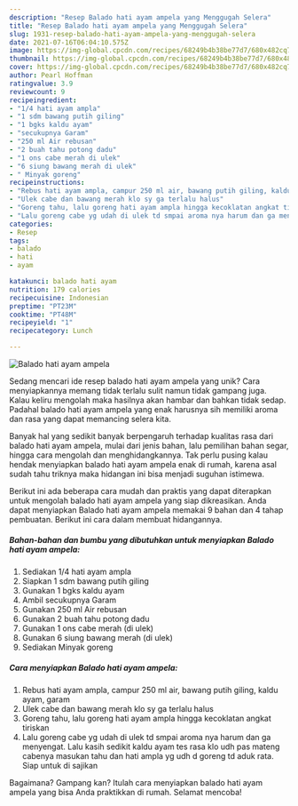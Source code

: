 ```yaml
---
description: "Resep Balado hati ayam ampela yang Menggugah Selera"
title: "Resep Balado hati ayam ampela yang Menggugah Selera"
slug: 1931-resep-balado-hati-ayam-ampela-yang-menggugah-selera
date: 2021-07-16T06:04:10.575Z
image: https://img-global.cpcdn.com/recipes/68249b4b38be77d7/680x482cq70/balado-hati-ayam-ampela-foto-resep-utama.jpg
thumbnail: https://img-global.cpcdn.com/recipes/68249b4b38be77d7/680x482cq70/balado-hati-ayam-ampela-foto-resep-utama.jpg
cover: https://img-global.cpcdn.com/recipes/68249b4b38be77d7/680x482cq70/balado-hati-ayam-ampela-foto-resep-utama.jpg
author: Pearl Hoffman
ratingvalue: 3.9
reviewcount: 9
recipeingredient:
- "1/4 hati ayam ampla"
- "1 sdm bawang putih giling"
- "1 bgks kaldu ayam"
- "secukupnya Garam"
- "250 ml Air rebusan"
- "2 buah tahu potong dadu"
- "1 ons cabe merah di ulek"
- "6 siung bawang merah di ulek"
- " Minyak goreng"
recipeinstructions:
- "Rebus hati ayam ampla, campur 250 ml air, bawang putih giling, kaldu ayam, garam"
- "Ulek cabe dan bawang merah klo sy ga terlalu halus"
- "Goreng tahu, lalu goreng hati ayam ampla hingga kecoklatan angkat tiriskan"
- "Lalu goreng cabe yg udah di ulek td smpai aroma nya harum dan ga menyengat. Lalu kasih sedikit kaldu ayam tes rasa klo udh pas mateng cabenya masukan tahu dan hati ampla yg udh d goreng td aduk rata. Siap untuk di sajikan"
categories:
- Resep
tags:
- balado
- hati
- ayam

katakunci: balado hati ayam 
nutrition: 179 calories
recipecuisine: Indonesian
preptime: "PT23M"
cooktime: "PT48M"
recipeyield: "1"
recipecategory: Lunch

---
```



![Balado hati ayam ampela](https://img-global.cpcdn.com/recipes/68249b4b38be77d7/680x482cq70/balado-hati-ayam-ampela-foto-resep-utama.jpg)

Sedang mencari ide resep balado hati ayam ampela yang unik? Cara menyiapkannya memang tidak terlalu sulit namun tidak gampang juga. Kalau keliru mengolah maka hasilnya akan hambar dan bahkan tidak sedap. Padahal balado hati ayam ampela yang enak harusnya sih memiliki aroma dan rasa yang dapat memancing selera kita.

Banyak hal yang sedikit banyak berpengaruh terhadap kualitas rasa dari balado hati ayam ampela, mulai dari jenis bahan, lalu pemilihan bahan segar, hingga cara mengolah dan menghidangkannya. Tak perlu pusing kalau hendak menyiapkan balado hati ayam ampela enak di rumah, karena asal sudah tahu triknya maka hidangan ini bisa menjadi suguhan istimewa.




Berikut ini ada beberapa cara mudah dan praktis yang dapat diterapkan untuk mengolah balado hati ayam ampela yang siap dikreasikan. Anda dapat menyiapkan Balado hati ayam ampela memakai 9 bahan dan 4 tahap pembuatan. Berikut ini cara dalam membuat hidangannya.

<!--inarticleads1-->

##### Bahan-bahan dan bumbu yang dibutuhkan untuk menyiapkan Balado hati ayam ampela:

1. Sediakan 1/4 hati ayam ampla
1. Siapkan 1 sdm bawang putih giling
1. Gunakan 1 bgks kaldu ayam
1. Ambil secukupnya Garam
1. Gunakan 250 ml Air rebusan
1. Gunakan 2 buah tahu potong dadu
1. Gunakan 1 ons cabe merah (di ulek)
1. Gunakan 6 siung bawang merah (di ulek)
1. Sediakan  Minyak goreng




<!--inarticleads2-->

##### Cara menyiapkan Balado hati ayam ampela:

1. Rebus hati ayam ampla, campur 250 ml air, bawang putih giling, kaldu ayam, garam
1. Ulek cabe dan bawang merah klo sy ga terlalu halus
1. Goreng tahu, lalu goreng hati ayam ampla hingga kecoklatan angkat tiriskan
1. Lalu goreng cabe yg udah di ulek td smpai aroma nya harum dan ga menyengat. Lalu kasih sedikit kaldu ayam tes rasa klo udh pas mateng cabenya masukan tahu dan hati ampla yg udh d goreng td aduk rata. Siap untuk di sajikan




Bagaimana? Gampang kan? Itulah cara menyiapkan balado hati ayam ampela yang bisa Anda praktikkan di rumah. Selamat mencoba!
